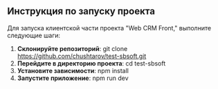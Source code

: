 
## Инструкция по запуску проекта
Для запуска клиентской части проекта "Web CRM Front," выполните следующие шаги:

1. **Склонируйте репозиторий**: git clone https://github.com/chushtarov/test-sbsoft.git
2. **Перейдите в директорию проекта**: cd test-sbsoft
3. **Установите зависимости**: npm install
4. **Запустите приложение**: npm run dev
